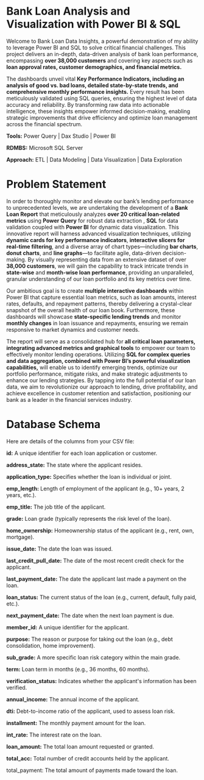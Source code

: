 # Bank Loan Analysis and Visualization with Power BI & SQL

Welcome to Bank Loan Data Insights, a powerful demonstration of my ability to leverage Power BI and SQL to solve critical financial challenges. This project delivers an in-depth, data-driven analysis of bank loan performance, encompassing **over 38,000 customers** and covering key aspects such as **loan approval rates, customer demographics, and financial metrics.**

The dashboards unveil vital **Key Performance Indicators, including an analysis of good vs. bad loans, detailed state-by-state trends, and comprehensive monthly performance insights.** Every result has been meticulously validated using SQL queries, ensuring the highest level of data accuracy and reliability. By transforming raw data into actionable intelligence, these insights empower informed decision-making, enabling strategic improvements that drive efficiency and optimize loan management across the financial spectrum.

**Tools:** Power Query | Dax Studio | Power BI

**RDMBS:** Microsoft SQL Server

**Approach:** ETL | Data Modeling | Data Visualization | Data Exploration  

# Problem Statement

In order to thoroughly monitor and elevate our bank’s lending performance to unprecedented levels, we are undertaking the development of a **Bank Loan Report** that meticulously analyzes **over 20 critical loan-related metrics** using **Power Query** for robust data extraction , **SQL** for data validation coupled with **Power BI** for dynamic data visualization. This innovative report will harness advanced visualization techniques, utilizing **dynamic cards for key performance indicators**, **interactive slicers for real-time filtering**, and a diverse array of chart types—including **bar charts**, **donut charts**, and **line graphs**—to facilitate agile, data-driven decision-making. By visually representing data from an extensive dataset of over **38,000 customers**, we will gain the capability to track intricate trends in **state-wise** and **month-wise loan performance**, providing an unparalleled, granular understanding of our loan portfolio and its key metrics over time.

Our ambitious goal is to create **multiple interactive dashboards** within Power BI that capture essential loan metrics, such as loan amounts, interest rates, defaults, and repayment patterns, thereby delivering a crystal-clear snapshot of the overall health of our loan book. Furthermore, these dashboards will showcase **state-specific lending trends** and monitor **monthly changes** in loan issuance and repayments, ensuring we remain responsive to market dynamics and customer needs.

The report will serve as a consolidated hub for **all critical loan parameters, integrating advanced metrics and graphical tools** to empower our team to effectively monitor lending operations. Utilizing **SQL for complex queries and data aggregation, combined with Power BI’s powerful visualization capabilities,** will enable us to identify emerging trends, optimize our portfolio performance, mitigate risks, and make strategic adjustments to enhance our lending strategies. By tapping into the full potential of our loan data, we aim to revolutionize our approach to lending, drive profitability, and achieve excellence in customer retention and satisfaction, positioning our bank as a leader in the financial services industry.

# Database Schema

Here are details of the columns from your CSV file:

**id:** A unique identifier for each loan application or customer.

**address_state:** The state where the applicant resides.

**application_type:** Specifies whether the loan is individual or joint.

**emp_length:** Length of employment of the applicant (e.g., 10+ years, 2 years, etc.).

**emp_title:** The job title of the applicant.

**grade:** Loan grade (typically represents the risk level of the loan).

**home_ownership:** Homeownership status of the applicant (e.g., rent, own, mortgage).

**issue_date:** The date the loan was issued.

**last_credit_pull_date:** The date of the most recent credit check for the applicant.

**last_payment_date:** The date the applicant last made a payment on the loan.

**loan_status:** The current status of the loan (e.g., current, default, fully paid, etc.).

**next_payment_date:** The date when the next loan payment is due.

**member_id:** A unique identifier for the applicant.

**purpose:** The reason or purpose for taking out the loan (e.g., debt consolidation, home improvement).

**sub_grade:** A more specific loan risk category within the main grade.

**term:** Loan term in months (e.g., 36 months, 60 months).

**verification_status:** Indicates whether the applicant's information has been verified.

**annual_income:** The annual income of the applicant.

**dti:** Debt-to-income ratio of the applicant, used to assess loan risk.

**installment:** The monthly payment amount for the loan.

**int_rate:** The interest rate on the loan.

**loan_amount:** The total loan amount requested or granted.

**total_acc:** Total number of credit accounts held by the applicant.

total_payment: The total amount of payments made toward the loan.

